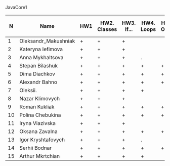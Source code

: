 JavaCore1

N|Name| HW1 | HW2. Classes|HW3. If...|HW4. Loops|HW5. OOP1 |HW6. OOP2 |HW7. Inner classes| HW8. Collection | HW9. String|HW10. Exception|HW11. Thread. IO|HW12. Java8
--|--|--|--|--|--|--|--|--|--|--|--|--|--
1|Oleksandr_Makushniak|+|+|+||||||||||
2|Kateryna Iefimova|+|+|+||||||||||
3|Anna Mykhaltsova|+|+|+|.|||||||||
4|Stepan Bilashuk|+|+|+|+|+|+|||||||
5|Dima Diachkov|+|+|+|+|+|+|||||||
6|Alexandr Bahno|+|+|+|+|+|+|||||||
7|Oleksii.|+|+|+|+|||||||||
8|Nazar Klimovych|+|+|+||||||||||
9|Roman Kukliak|+|+|+|+|+||||||||
10|Polina Chebukina|+|+|+|+|+||||||||
11|Iryna Viazivska|+|+|+||||||||||
12|Oksana Zavalna|+|+|+|+|+|.|||||||
13|Igor Kryshtafovych|+|+|+|.|||||||||
14|Serhii Bodnar|+|+|+|+|+|+|||||||
15|Arthur Mkrtchian|+|+|+|+|||||||||

 

